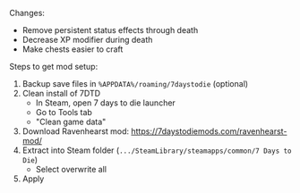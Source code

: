 Changes:
- Remove persistent status effects through death
- Decrease XP modifier during death
- Make chests easier to craft

Steps to get mod setup:
1. Backup save files in `%APPDATA%/roaming/7daystodie` (optional)
2. Clean install of 7DTD
    * In Steam, open 7 days to die launcher
    * Go to Tools tab
    * "Clean game data"
3. Download Ravenhearst mod: https://7daystodiemods.com/ravenhearst-mod/
4. Extract into Steam folder (`.../SteamLibrary/steamapps/common/7 Days to Die`)
    * Select overwrite all
5. Apply 